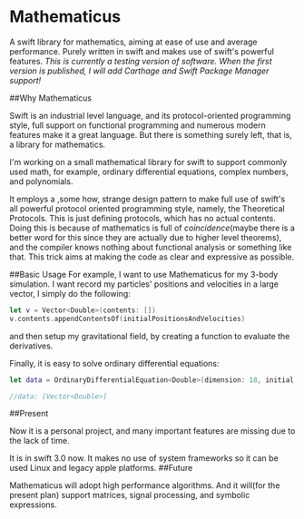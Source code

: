 # Mathematicus
A swift library for mathematics, aiming at ease of use and average performance. Purely written in swift and makes use of swift's powerful features.
*This is currently a testing version of software. When the first version is published, I will add Carthage and Swift Package Manager support!*

##Why Mathematicus

Swift is an industrial level language, and its protocol-oriented programming style, full support on functional programming and numerous modern features make it a great language. But there is something surely left, that is, a library for mathematics.

I'm working on a small mathematical library for swift to support commonly used math, for example, ordinary differential equations, complex numbers, and polynomials.

It employs a ,some how, strange design pattern to make full use of swift's all powerful protocol oriented programming style, namely, the Theoretical Protocols. This is just defining protocols, which has no actual contents. Doing this is because of mathematics is full of *coincidence*(maybe there is a better word for this since they are actually due to higher level theorems), and the compiler knows nothing about functional analysis or something like that. This trick aims at making the code as clear and expressive as possible.

##Basic Usage
For example, I want to use Mathematicus for my 3-body simulation. I want record my particles' positions and velocities in a large vector, I simply do the following:

``` swift
let v = Vector<Double>(contents: [])
v.contents.appendContentsOf(initialPositionsAndVelocities)
```

and then setup my gravitational field, by creating a function to evaluate the derivatives.

Finally, it is easy to solve ordinary differential equations:

```swift
let data = OrdinaryDifferentialEquation<Double>(dimension: 18, initial: v, equations: equationsFromPhysicalFormulas).solve(terminatingTime: 10, step: 0.001)

//data: [Vector<Double>]
```

##Present

Now it is a personal project, and many important features are missing due to the lack of time.

It is in swift 3.0 now. It makes no use of system frameworks so it can be used Linux and legacy apple platforms.
##Future

Mathematicus will adopt high performance algorithms. And it will(for the present plan) support matrices, signal processing, and symbolic expressions.